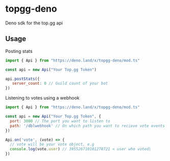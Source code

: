 # topgg-deno
 Deno sdk for the top.gg api
## Usage
Posting stats
```js
import { Api } from "https://deno.land/x/topgg-deno/mod.ts"

const api = new Api("Your Top.gg Token")

api.postStats({
   server_count: 0 // Guild count of your bot
})
```

Listening to votes using a webhook
```js
import { Api } from "https://deno.land/x/topgg-deno/mod.ts"

const api = new Api("Your Top.gg Token", {
  port: 3000 // The port you want to listen to
  path: '/dblwebhook' // On which path you want to recieve vote events
})

Api.on('vote', (vote) => {
  // vote will be your vote object, e.g
  console.log(vote.user) // 395526710101278721 < user who voted\
})
```
